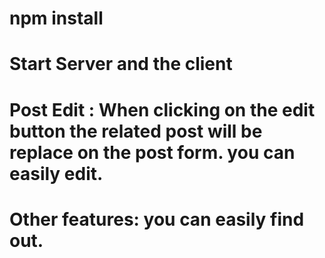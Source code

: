 # npm install
# Start Server and the client 
# Post Edit : When clicking on the edit button the related post will be replace on the post form. you can easily edit. 
# Other features: you can easily find out.